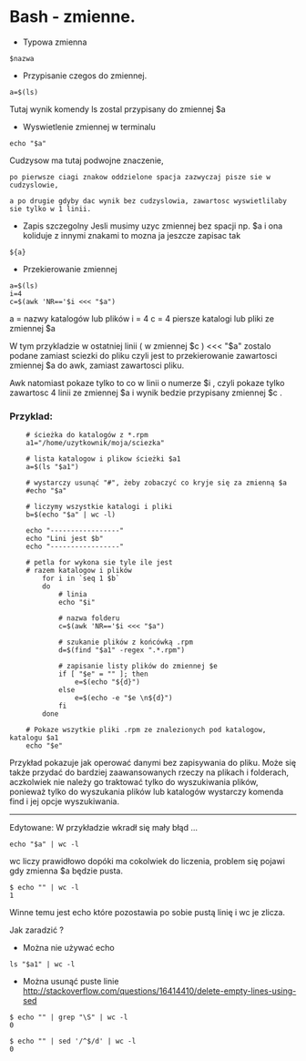 

# Bash - zmienne.



- Typowa zmienna
```
$nazwa
```


- Przypisanie czegos do zmiennej.
```
a=$(ls)
```

  Tutaj wynik komendy ls zostal przypisany do zmiennej $a


- Wyswietlenie zmiennej w terminalu
```
echo "$a"
```


 Cudzysow ma tutaj podwojne znaczenie,

    po pierwsze ciagi znakow oddzielone spacja zazwyczaj pisze sie w cudzyslowie,

    a po drugie gdyby dac wynik bez cudzyslowia, zawartosc wyswietlilaby sie tylko w 1 linii.


- Zapis szczegolny
  Jesli musimy uzyc zmiennej bez spacji np. $a i ona koliduje z innymi znakami to mozna ja jeszcze zapisac tak
```
${a}
```


- Przekierowanie zmiennej
```
a=$(ls)
i=4
c=$(awk 'NR=='$i <<< "$a")
```


a = nazwy katalogów lub plików
i = 4
c = 4 piersze katalogi lub pliki ze zmiennej $a

 W tym przykladzie w ostatniej linii ( w zmiennej $c )
 <<< "$a" zostalo podane zamiast sciezki do pliku
czyli jest to przekierowanie zawartosci zmiennej  $a do awk,
zamiast zawartosci pliku.

Awk natomiast pokaze tylko to co w linii o numerze $i ,
czyli pokaze tylko zawartosc 4 linii ze zmiennej $a i wynik bedzie przypisany zmiennej $c .


### Przyklad:

```
    # ścieżka do katalogów z *.rpm
    a1="/home/uzytkownik/moja/sciezka"

    # lista katalogow i plikow ścieżki $a1
    a=$(ls "$a1")

    # wystarczy usunąć "#", żeby zobaczyć co kryje się za zmienną $a
    #echo "$a"

    # liczymy wszystkie katalogi i pliki
    b=$(echo "$a" | wc -l)

    echo "-----------------"
    echo "Lini jest $b"
    echo "-----------------"

    # petla for wykona sie tyle ile jest 
    # razem katalogow i plików
        for i in `seq 1 $b`
        do
            # linia
            echo "$i"

            # nazwa folderu
            c=$(awk 'NR=='$i <<< "$a")

            # szukanie plików z końcówką .rpm
            d=$(find "$a1" -regex ".*.rpm")   

            # zapisanie listy plików do zmiennej $e
            if [ "$e" = "" ]; then
                e=$(echo "${d}")
            else
                e=$(echo -e "$e \n${d}")
            fi
        done

    # Pokaze wszytkie pliki .rpm ze znalezionych pod katalogow, katalogu $a1
    echo "$e"
```

Przykład pokazuje jak operować danymi bez zapisywania do pliku.
Może się także przydać do bardziej zaawansowanych rzeczy na plikach i folderach, aczkolwiek nie należy go traktować tylko do wyszukiwania plików,
ponieważ tylko do wyszukania plików lub katalogów wystarczy komenda find i jej opcje wyszukiwania.

___________________________________________________________

Edytowane:
W przykładzie wkradł się mały  błąd ...

```
echo "$a" | wc -l
```

wc liczy prawidłowo dopóki ma cokolwiek do liczenia,
problem się pojawi gdy zmienna $a będzie pusta.
```
$ echo "" | wc -l
1
```


Winne temu jest echo które pozostawia po sobie pustą linię
i wc je zlicza.


Jak zaradzić ?
- Można nie używać echo
```
ls "$a1" | wc -l
```

- Można usunąć puste linie
http://stackoverflow.com/questions/16414410/delete-empty-lines-using-sed

```
$ echo "" | grep "\S" | wc -l
0
```

```
$ echo "" | sed '/^$/d' | wc -l
0
```


